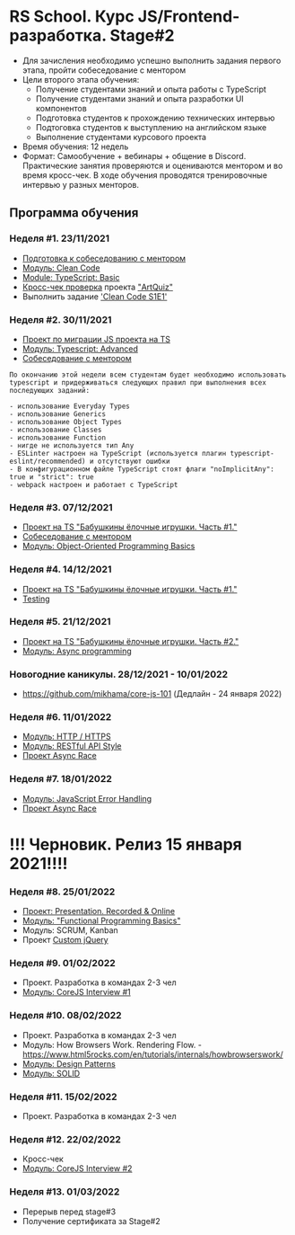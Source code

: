 # RS School. Курс JS/Frontend-разработка. Stage#2

- Для зачисления необходимо успешно выполнить задания первого этапа, пройти собеседование с ментором
- Цели второго этапа обучения:
  - Получение студентами знаний и опыта работы с TypeScript
  - Получение студентами знаний и опыта разработки UI компонентов
  - Подготовка студентов к прохождению технических интервью
  - Подтоговка студентов к выступлению на английском языке
  - Выполнение студентами курсового проекта
- Время обучения: 12 недель
- Формат: Cамообучение + вебинары + общение в Discord. Практические занятия проверяются и оцениваются ментором и во время кросс-чек. В ходе обучения проводятся тренировочные интервью у разных менторов.

## Программа обучения

### Неделя #1. 23/11/2021

- [Подготовка к собеседованию с ментором](modules/technical-screening/)
- [Модуль: Clean Code](modules/clean-code/)
- [Module: TypeScript: Basic](modules/typescript-basic/)
- [Кросс-чек проверка](https://docs.rs.school/#/cross-check-flow) проекта ["ArtQuiz"](../tasks/art-quiz/art-quiz.md)
- Выполнить задание ['Clean Code S1E1'](modules/clean-code/clean-code-s1e1.md)

### Неделя #2. 30/11/2021
- [Проект по миграции JS проекта на TS](https://github.com/rolling-scopes-school/tasks/blob/master/tasks/migration-newip-to-ts.md)
- [Модуль: Typescript: Advanced](modules/typescript-advanced/)
- [Собеседование с ментором](modules/technical-screening/)

```
По окончанию этой недели всем студентам будет необходимо использовать typescript и придерживаться следующих правил при выполнения всех последующих заданий:

- использование Everyday Types 
- использование Generics
- использование Object Types
- использование Classes
- использование Function
- нигде не используется тип Any
- ESLinter настроен на TypeScript (используется плагин typescript-eslint/recommended) и отсутствуют ошибки
- В конфигурационном файле TypeScript стоят флаги "noImplicitAny": true и "strict": true
- webpack настроен и работает с TypeScript
```

### Неделя #3. 07/12/2021
- [Проект на TS "Бабушкины ёлочные игрушки. Часть #1."](https://github.com/rolling-scopes-school/tasks/blob/master/tasks/christmas-task/christmas-task.md)
- [Собеседование с ментором](modules/technical-screening/)
- [Модуль: Object-Oriented Programming Basics](modules/oop-basics/)

### Неделя #4. 14/12/2021
- [Проект на TS "Бабушкины ёлочные игрушки. Часть #1."](https://github.com/rolling-scopes-school/tasks/blob/master/tasks/christmas-task/christmas-task.md)
- [Testing](modules/testing/)

### Неделя #5. 21/12/2021
- [Проект на TS "Бабушкины ёлочные игрушки. Часть #2."](https://github.com/rolling-scopes-school/tasks/blob/master/tasks/christmas-task/christmas-task.md)
- [Модуль: Async programming](modules/async/)

### Новогодние каникулы. 28/12/2021 - 10/01/2022
- https://github.com/mikhama/core-js-101 (Дедлайн - 24 января 2022)

### Неделя #6. 11/01/2022

- [Модуль: HTTP / HTTPS](modules/http/)
- [Модуль: RESTful API Style](modules/restful-api/)
- [Проект Async Race](https://github.com/rolling-scopes-school/tasks/blob/master/tasks/async-race.md)

### Неделя #7. 18/01/2022

- [Модуль: JavaScript Error Handling](modules/error-handling/)
- [Проект Async Race](https://github.com/rolling-scopes-school/tasks/blob/master/tasks/async-race.md)

# !!! Черновик. Релиз 15 января 2021!!!!

### Неделя #8. 25/01/2022

- [Проект: Presentation. Recorded & Online](modules/presentation)
- [Модуль: "Functional Programming Basics"](modules/fp-basics/)
- Модуль: SCRUM, Kanban
- Проект [Custom jQuery](https://github.com/rolling-scopes-school/dimablr-JSFE2021Q1/tree/RS-School/custom-jquery)

### Неделя #9. 01/02/2022

- Проект. Разработка в командах 2-3 чел
- [Модуль: CoreJS Interview #1](https://github.com/rolling-scopes-school/tasks/blob/master/tasks/interview-basic-coreJS.md)

### Неделя #10. 08/02/2022

- Проект. Разработка в командах 2-3 чел
- Модуль: How Browsers Work. Rendering Flow. - https://www.html5rocks.com/en/tutorials/internals/howbrowserswork/
- [Модуль: Design Patterns](modules/design-patterns/)
- [Модуль: SOLID](modules/solid/)

### Неделя #11. 15/02/2022

- Проект. Разработка в командах 2-3 чел

### Неделя #12. 22/02/2022

- Кросс-чек
- [Модуль: CoreJS Interview #2](https://github.com/rolling-scopes-school/tasks/blob/master/tasks/interview-corejs.md)

### Неделя #13. 01/03/2022

- Перерыв перед stage#3
- Получение сертификата за Stage#2
